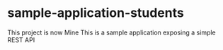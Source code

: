 # sample-application-students
This project is now Mine
 This is a sample application exposing a simple REST API
